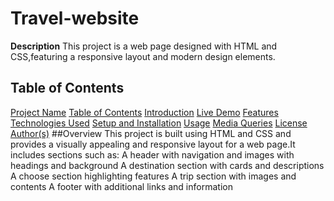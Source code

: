 # Travel-website
**Description**
This project is a web page designed with HTML and CSS,featuring a responsive layout and modern design elements.
## Table of Contents
[Project Name](#travel-website-mobile-view)
[Table of Contents](#table-of-contents)
[Introduction](#overview)
[Live Demo](#live-demo)
[Features](#features)
[Technologies Used](#technologies-used)
[Setup and Installation](#setup-and-installation)
[Usage](#usage)
[Media Queries](#media-queries)
[License](#license)
[Author(s)](#authors)
##Overview
This project is built using HTML and CSS and provides a visually appealing and responsive layout for a web page.It includes sections such as:
A header with navigation and images with headings and background 
A destination section with cards and descriptions
A choose section highlighting features
A trip section with images and contents
A footer with additional links and information

